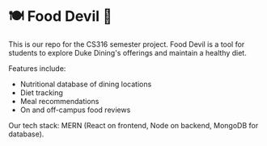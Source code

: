 # 🍽️ Food Devil 💙
This is our repo for the CS316 semester project. Food Devil is a tool for students to explore Duke Dining's offerings and maintain a healthy diet.

Features include: 
* Nutritional database of dining locations
* Diet tracking
* Meal recommendations
* On and off-campus food reviews

Our tech stack: MERN (React on frontend, Node on backend, MongoDB for database).
